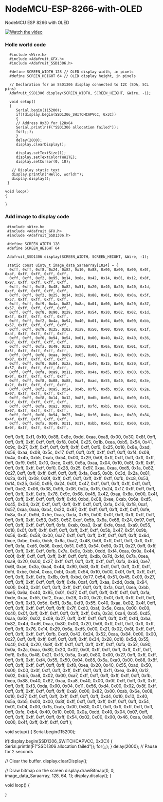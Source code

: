 # NodeMCU-ESP-8266-with-OLED
NodeMCU ESP 8266 with OLED


   [![Watch the video](https://img.youtube.com/vi/_Gv-_o9AFxk/0.jpg)](https://youtu.be/_Gv-_o9AFxk)
   
### Holle world code


      #include <Wire.h>
      #include <Adafruit_GFX.h>
      #include <Adafruit_SSD1306.h>
 
      #define SCREEN_WIDTH 128 // OLED display width, in pixels
      #define SCREEN_HEIGHT 64 // OLED display height, in pixels

      // Declaration for an SSD1306 display connected to I2C (SDA, SCL pins)
      Adafruit_SSD1306 display(SCREEN_WIDTH, SCREEN_HEIGHT, &Wire, -1);

      void setup()
      {
         Serial.begin(115200);
         if(!display.begin(SSD1306_SWITCHCAPVCC, 0x3C)) 
         {
         // Address 0x3D for 128x64
         Serial.println(F("SSD1306 allocation failed"));
         for(;;);
         }
         delay(2000);
         display.clearDisplay();

         display.setTextSize(1);
         display.setTextColor(WHITE);
         display.setCursor(0, 10);
       
       // Display static text
       display.println("Hello, world!");
       display.display(); 
     }

    void loop() 
    {
 
    }


### Add image to display code



     #include <Wire.h>
     #include <Adafruit_GFX.h>
     #include <Adafruit_SSD1306.h>

     #define SCREEN_WIDTH 128
     #define SCREEN_HEIGHT 64

     Adafruit_SSD1306 display(SCREEN_WIDTH, SCREEN_HEIGHT, &Wire, -1);

     static const uint8_t image_data_Saraarray[1024] = {
      0xff, 0xff, 0xf8, 0x24, 0x82, 0x10, 0x88, 0x00, 0x00, 0x00, 0x0f, 0xaf, 0xff, 0xff, 0xff, 0xff, 
      0xff, 0xff, 0xf2, 0x95, 0x14, 0x8a, 0x42, 0x14, 0x01, 0x12, 0x8f, 0x97, 0xff, 0xff, 0xff, 0xff, 
      0xff, 0xff, 0xf8, 0x48, 0x82, 0x51, 0x20, 0x40, 0x20, 0x40, 0x1d, 0xcf, 0xff, 0xff, 0xff, 0xff, 
      0xff, 0xff, 0xf2, 0x25, 0x14, 0x28, 0x88, 0x01, 0x00, 0x0a, 0x5f, 0x57, 0xff, 0xff, 0xff, 0xff, 
      0xff, 0xff, 0xf9, 0x4a, 0x82, 0x8a, 0x01, 0x00, 0x00, 0x20, 0x37, 0x57, 0xff, 0xff, 0xff, 0xff, 
      0xff, 0xff, 0xf8, 0x90, 0x29, 0x54, 0x54, 0x20, 0x02, 0x02, 0x1d, 0x4f, 0xff, 0xff, 0xff, 0xff, 
      0xff, 0xff, 0xf2, 0x4a, 0x94, 0x40, 0x01, 0x04, 0x00, 0x00, 0xbb, 0x57, 0xff, 0xff, 0xff, 0xff, 
      0xff, 0xff, 0xf9, 0x25, 0x02, 0xa9, 0x50, 0x00, 0x90, 0x08, 0x1f, 0xaf, 0xff, 0xff, 0xff, 0xff, 
      0xff, 0xff, 0xf0, 0x94, 0x54, 0x01, 0x00, 0x40, 0x42, 0x40, 0x36, 0x87, 0xff, 0xff, 0xff, 0xff, 
      0xff, 0xff, 0xfa, 0x49, 0x12, 0x90, 0x01, 0x0a, 0x88, 0x01, 0x3f, 0x5f, 0xff, 0xff, 0xff, 0xff, 
      0xff, 0xff, 0xf8, 0xaa, 0x89, 0x05, 0x00, 0x21, 0x20, 0x00, 0x2b, 0x07, 0xff, 0xff, 0xff, 0xff, 
      0xff, 0xff, 0xf0, 0x04, 0x2a, 0x45, 0x49, 0x15, 0x48, 0x20, 0x3f, 0x57, 0xff, 0xff, 0xff, 0xff, 
      0xff, 0xff, 0xfa, 0xa9, 0x11, 0x0b, 0x4a, 0xd5, 0x50, 0x00, 0x3b, 0x0f, 0xff, 0xff, 0xff, 0xff, 
      0xff, 0xff, 0xf8, 0x08, 0x88, 0xaf, 0xad, 0x55, 0x40, 0x02, 0x3e, 0x2f, 0xff, 0xff, 0xff, 0xff, 
      0xff, 0xff, 0xf2, 0xa5, 0x24, 0x4b, 0xf6, 0xdb, 0x59, 0x00, 0x2e, 0x07, 0xff, 0xff, 0xff, 0xff, 
      0xff, 0xff, 0xf8, 0x14, 0x12, 0x8f, 0xdb, 0x6d, 0x54, 0x00, 0x16, 0x5f, 0xff, 0xff, 0xff, 0xff, 
      0xff, 0xff, 0xfa, 0xa2, 0x88, 0x2f, 0xfd, 0xb5, 0xa0, 0x08, 0x01, 0x07, 0xff, 0xff, 0xff, 0xff, 
      0xff, 0xff, 0xf0, 0x94, 0x25, 0x4d, 0xf6, 0xda, 0xac, 0x80, 0x84, 0x4f, 0xff, 0xff, 0xff, 0xff, 
      0xff, 0xff, 0xfa, 0x49, 0x11, 0x17, 0xbb, 0x6d, 0x52, 0x00, 0x20, 0x0f, 0xff, 0xff, 0xff, 0xff, 
0xff, 0xff, 0xf1, 0x10, 0x88, 0x8e, 0xdd, 0xaa, 0xa8, 0x00, 0x30, 0x8f, 0xff, 0xff, 0xff, 0xff, 
0xff, 0xff, 0xf8, 0x04, 0x25, 0x1b, 0xea, 0xb5, 0x54, 0x41, 0x9c, 0x27, 0xff, 0xff, 0xff, 0xff, 
0xff, 0xff, 0xf9, 0x25, 0x10, 0x8e, 0xad, 0x56, 0xaa, 0x08, 0x5c, 0x17, 0xff, 0xff, 0xff, 0xff, 
0xff, 0xff, 0xf4, 0x08, 0x4a, 0x4b, 0xb5, 0xab, 0x54, 0x00, 0x29, 0x0f, 0xff, 0xff, 0xff, 0xff, 
0xff, 0xff, 0xf9, 0x51, 0x10, 0xce, 0xd5, 0x5a, 0xaa, 0x04, 0x10, 0x8f, 0xff, 0xff, 0xff, 0xff, 
0xff, 0xff, 0xf0, 0x28, 0x25, 0x97, 0xaa, 0xaa, 0xd5, 0x1a, 0x82, 0x27, 0xff, 0xff, 0xff, 0xff, 
0xff, 0xff, 0xfa, 0xa5, 0x0b, 0x3d, 0x2a, 0x81, 0x2a, 0x11, 0x08, 0x0f, 0xff, 0xff, 0xff, 0xff, 
0xff, 0xff, 0xfb, 0xc8, 0x53, 0x14, 0x25, 0x50, 0x95, 0x24, 0x01, 0x47, 0xff, 0xff, 0xff, 0xff, 
0xff, 0xff, 0xff, 0xe2, 0x06, 0x38, 0x95, 0x06, 0x2a, 0x15, 0x24, 0x17, 0xff, 0xff, 0xff, 0xff, 
0xff, 0xff, 0xfb, 0x78, 0x9c, 0x68, 0x45, 0x42, 0xaa, 0x8a, 0x00, 0x4f, 0xff, 0xff, 0xff, 0xff, 
0xff, 0xff, 0xfd, 0xbd, 0x08, 0xee, 0xab, 0x6a, 0xd5, 0x45, 0x04, 0x2f, 0xff, 0xff, 0xff, 0xff, 
0xff, 0xff, 0xfa, 0x16, 0xf8, 0xaf, 0x57, 0xaa, 0xaa, 0xb4, 0x20, 0x87, 0xff, 0xff, 0xff, 0xff, 
0xff, 0xff, 0xfe, 0x8a, 0xa1, 0x9d, 0x5e, 0xaa, 0xda, 0x95, 0x00, 0x0f, 0xff, 0xff, 0xff, 0xff, 
0xff, 0xff, 0xff, 0x53, 0x63, 0x57, 0xef, 0x5b, 0x6a, 0x68, 0x24, 0x97, 0xff, 0xff, 0xff, 0xff, 
0xff, 0xff, 0xfa, 0xeb, 0xa3, 0xaf, 0xfe, 0xad, 0xa9, 0x55, 0x10, 0x0f, 0xff, 0xff, 0xff, 0xff, 
0xff, 0xff, 0xff, 0x5b, 0x47, 0x5f, 0x9b, 0x56, 0xd5, 0x58, 0x00, 0xa7, 0xff, 0xff, 0xff, 0xff, 
0xff, 0xff, 0xff, 0x6d, 0xce, 0xbe, 0xda, 0x55, 0x6a, 0xa2, 0x48, 0x0f, 0xff, 0xff, 0xff, 0xff, 
0xff, 0xff, 0xfa, 0xd6, 0x86, 0xed, 0x51, 0x53, 0x54, 0x50, 0x01, 0x27, 0xff, 0xff, 0xff, 0xff, 
0xff, 0xff, 0xfb, 0x7a, 0x9e, 0xbb, 0xdd, 0xf4, 0xaa, 0x0a, 0x44, 0x0f, 0xff, 0xff, 0xff, 0xff, 
0xff, 0xff, 0xfd, 0xdb, 0x7d, 0xfd, 0x7a, 0xea, 0xa9, 0x20, 0x00, 0x27, 0xff, 0xff, 0xff, 0xff, 
0xff, 0xff, 0xfa, 0x6d, 0xe7, 0x6f, 0xae, 0x3a, 0xa4, 0x44, 0x90, 0x8f, 0xff, 0xff, 0xff, 0xff, 
0xff, 0xff, 0xfd, 0xbe, 0xb4, 0xea, 0xbf, 0xa9, 0x54, 0x10, 0x00, 0x0f, 0xff, 0xff, 0xff, 0xff, 
0xff, 0xff, 0xfb, 0x6b, 0xff, 0xbd, 0x77, 0x54, 0x51, 0x45, 0x09, 0x27, 0xff, 0xff, 0xff, 0xff, 
0xff, 0xff, 0xfe, 0xaf, 0xff, 0xaa, 0xdd, 0xda, 0x94, 0x00, 0x40, 0x0f, 0xff, 0xff, 0xff, 0xff, 
0xff, 0xff, 0xfa, 0xaf, 0xea, 0xbb, 0xe5, 0x6a, 0x40, 0x95, 0x01, 0x27, 0xff, 0xff, 0xff, 0xff, 
0xff, 0xff, 0xfa, 0xde, 0xaa, 0x55, 0xf2, 0xaa, 0x28, 0x00, 0x20, 0x0f, 0xff, 0xff, 0xff, 0xff, 
0xff, 0xff, 0xf3, 0x5d, 0x51, 0x5a, 0xf9, 0x55, 0x40, 0xaa, 0x02, 0x4f, 0xff, 0xff, 0xff, 0xff, 
0xff, 0xff, 0xff, 0x7f, 0xd0, 0xaf, 0x5e, 0xaa, 0x00, 0x00, 0x40, 0x0f, 0xff, 0xff, 0xff, 0xff, 
0xff, 0xff, 0xfa, 0x3d, 0xa4, 0xb5, 0xd5, 0xaa, 0x02, 0x02, 0x09, 0x27, 0xff, 0xff, 0xff, 0xff, 
0xff, 0xff, 0xfd, 0xba, 0x82, 0x4d, 0xd6, 0xaa, 0x80, 0x00, 0x20, 0x0f, 0xff, 0xff, 0xff, 0xff, 
0xff, 0xff, 0xff, 0x76, 0x14, 0x29, 0x6a, 0xd5, 0x00, 0x21, 0x02, 0x8f, 0xff, 0xff, 0xff, 0xff, 
0xff, 0xff, 0xfb, 0xe9, 0x42, 0x24, 0x52, 0xaa, 0x84, 0x00, 0x00, 0x27, 0xff, 0xff, 0xff, 0xff, 
0xff, 0xff, 0xff, 0x34, 0x28, 0x10, 0x5d, 0x55, 0x40, 0x04, 0x20, 0x8f, 0xff, 0xff, 0xff, 0xff, 
0xff, 0xff, 0xfa, 0x52, 0x90, 0x0a, 0x2a, 0xaa, 0x80, 0x20, 0x02, 0x0f, 0xff, 0xff, 0xff, 0xff, 
0xff, 0xff, 0xf8, 0x6a, 0x48, 0x21, 0x15, 0x5a, 0xa0, 0x80, 0x00, 0x27, 0xff, 0xff, 0xff, 0xff, 
0xff, 0xff, 0xf4, 0x55, 0x50, 0x04, 0x85, 0x6a, 0xa0, 0x00, 0x88, 0x8f, 0xff, 0xff, 0xff, 0xff, 
0xff, 0xff, 0xf8, 0xea, 0x20, 0x40, 0x55, 0xad, 0x50, 0x00, 0x00, 0x0f, 0xff, 0xff, 0xff, 0xff, 
0xff, 0xff, 0xf1, 0xea, 0x80, 0x12, 0x02, 0xb5, 0xa8, 0x02, 0x00, 0xa7, 0xff, 0xff, 0xff, 0xff, 
0xff, 0xff, 0xfb, 0xea, 0x88, 0x40, 0x82, 0xaa, 0xa8, 0x40, 0x00, 0x0f, 0xff, 0xff, 0xff, 0xff, 
0xff, 0xff, 0xf3, 0xda, 0x00, 0x04, 0x11, 0x56, 0xd4, 0x00, 0x02, 0x8f, 0xff, 0xff, 0xff, 0xff, 
0xff, 0xff, 0xff, 0xa9, 0x00, 0x82, 0x00, 0xab, 0x6e, 0x08, 0x10, 0x27, 0xff, 0xff, 0xff, 0xff, 
0xff, 0xff, 0xff, 0xd4, 0x10, 0x10, 0x40, 0x5a, 0xb5, 0x00, 0x00, 0x8f, 0xff, 0xff, 0xff, 0xff, 
0xff, 0xff, 0xff, 0x54, 0x01, 0x04, 0x00, 0x15, 0xab, 0x00, 0x80, 0x0f, 0xff, 0xff, 0xff, 0xff, 
0xff, 0xff, 0xfe, 0xb4, 0x40, 0x10, 0x00, 0x0a, 0xdd, 0x40, 0x04, 0x07, 0xff, 0xff, 0xff, 0xff, 
0xff, 0xff, 0xff, 0x54, 0x02, 0x00, 0x00, 0x46, 0xaa, 0x88, 0x00, 0x4f, 0xff, 0xff, 0xff, 0xff
};
 
void setup() {
  Serial.begin(115200);
 
  if(!display.begin(SSD1306_SWITCHCAPVCC, 0x3C)) {
    Serial.println(F("SSD1306 allocation failed"));
    for(;;);
  }
  delay(2000); // Pause for 2 seconds
 
  // Clear the buffer.
  display.clearDisplay();
  
  // Draw bitmap on the screen
  display.drawBitmap(0, 0, image_data_Saraarray, 128, 64, 1);
  display.display();
}
 
void loop() {
  
}
